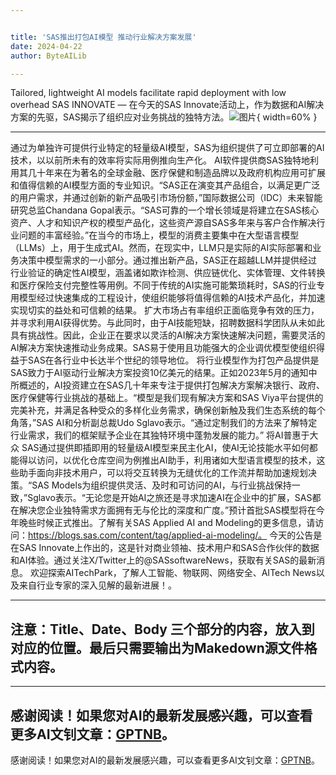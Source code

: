```yaml
---


title: 'SAS推出打包AI模型 推动行业解决方案发展'
date: 2024-04-22
author: ByteAILib

---
```


Tailored, lightweight AI models facilitate rapid deployment with low overhead SAS INNOVATE — 在今天的SAS Innovate活动上，作为数据和AI解决方案的先驱，SAS揭示了组织应对业务挑战的独特方法。![图片](https://ai-techpark.com/wp-content/uploads/2024/04/SAS-advances-960x540.jpg){ width=60% }

---
通过为单独许可提供行业特定的轻量级AI模型，SAS为组织提供了可立即部署的AI技术，以以前所未有的效率将实际用例推向生产化。 AI软件提供商SAS独特地利用其几十年来在为著名的全球金融、医疗保健和制造品牌以及政府机构应用可扩展和值得信赖的AI模型方面的专业知识。“SAS正在演变其产品组合，以满足更广泛的用户需求，并通过创新的新产品吸引市场份额，”国际数据公司（IDC）未来智能研究总监Chandana Gopal表示。“SAS可靠的一个增长领域是将建立在SAS核心资产、人才和知识产权的模型产品化，这些资产源自SAS多年来与客户合作解决行业问题的丰富经验。”在当今的市场上，模型的消费主要集中在大型语言模型（LLMs）上，用于生成式AI。然而，在现实中，LLM只是实际的AI实际部署和业务决策中模型需求的一小部分。通过推出新产品，SAS正在超越LLM并提供经过行业验证的确定性AI模型，涵盖诸如欺诈检测、供应链优化、实体管理、文件转换和医疗保险支付完整性等用例。不同于传统的AI实施可能繁琐耗时，SAS的行业专用模型经过快速集成的工程设计，使组织能够将值得信赖的AI技术产品化，并加速实现切实的益处和可信赖的结果。 扩大市场占有率组织正面临竞争有效的压力，并寻求利用AI获得优势。与此同时，由于AI技能短缺，招聘数据科学团队从未如此具有挑战性。因此，企业正在要求以灵活的AI解决方案快速解决问题，需要灵活的AI解决方案快速推动业务成果。SAS易于使用且功能强大的企业调优模型使组织得益于SAS在各行业中长达半个世纪的领导地位。 将行业模型作为打包产品提供是SAS致力于AI驱动行业解决方案投资10亿美元的结果。正如2023年5月的通知中所概述的，AI投资建立在SAS几十年来专注于提供打包解决方案解决银行、政府、医疗保健等行业挑战的基础上。“模型是我们现有解决方案和SAS Viya平台提供的完美补充，并满足各种受众的多样化业务需求，确保创新触及我们生态系统的每个角落，”SAS AI和分析副总裁Udo Sglavo表示。“通过定制我们的方法来了解特定行业需求，我们的框架赋予企业在其独特环境中蓬勃发展的能力。” 将AI普惠于大众 SAS通过提供即插即用的轻量级AI模型来民主化AI，使AI无论技能水平如何都能得以访问，以优化仓库空间为例推出AI助手，利用诸如大型语言模型的技术，这些助手面向非技术用户，可以将交互转换为无缝优化的工作流并帮助加速规划决策。“SAS Models为组织提供灵活、及时和可访问的AI，与行业挑战保持一致，”Sglavo表示。“无论您是开始AI之旅还是寻求加速AI在企业中的扩展，SAS都在解决您企业独特需求方面拥有无与伦比的深度和广度。”预计首批SAS模型将在今年晚些时候正式推出。了解有关SAS Applied AI and Modeling的更多信息，请访问：https://blogs.sas.com/content/tag/applied-ai-modeling/。 今天的公告是在SAS Innovate上作出的，这是针对商业领袖、技术用户和SAS合作伙伴的数据和AI体验。通过关注X/Twitter上的@SASsoftwareNews，获取有关SAS的最新消息。 欢迎探索AITechPark，了解人工智能、物联网、网络安全、AITech News以及来自行业专家的深入见解的最新进展！。

---

注意：Title、Date、Body 三个部分的内容，放入到对应的位置。最后只需要输出为Makedown源文件格式内容。
---

---
感谢阅读！如果您对AI的最新发展感兴趣，可以查看更多AI文钊文章：[GPTNB](https://gptnb.com)。
---
感谢阅读！如果您对AI的最新发展感兴趣，可以查看更多AI文钊文章：[GPTNB](https://gptnb.com)。